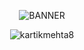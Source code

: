 <p align="center"><img src="https://github.com/user-attachments/assets/f816b226-6bc2-492e-82a1-1579fa57e602" alt="BANNER" /></p>
<p align="center"><img align="center" src="https://github-readme-streak-stats.herokuapp.com/?user=kartikmehta8&" alt="kartikmehta8" /></p>

 <!-- <p align="center"><img align="center" src="https://github-readme-stats.vercel.app/api?username=kartikmehta8&show_icons=true&locale=en" alt="kartikmehta8" /></p> -->
 <!-- <img src="https://komarev.com/ghpvc/?username=kartikmehta8&label=" alt="kartikmehta8" /> -->
